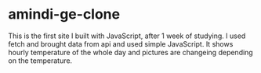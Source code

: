 # amindi-ge-clone
This is the first site I built with JavaScript, after 1 week of studying. I used fetch and brought data from api and used simple JavaScript.
It shows hourly temperature of the whole day and pictures are changeing depending on the temperature.
